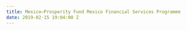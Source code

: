 ```yaml
---
title: Mexico—Prosperity Fund Mexico Financial Services Programme
date: 2019-02-15 19:04:00 Z
---
```


